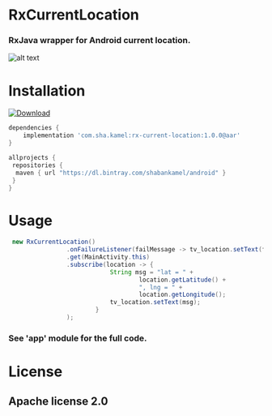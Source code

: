 



# RxCurrentLocation
###  RxJava wrapper for Android current location.

![alt text](https://github.com/ShabanKamell/RxCurrentLocation/blob/master/blob/master/raw/mobile-location.png "Sample App")

# Installation
[ ![Download](https://api.bintray.com/packages/shabankamel/android/rxcurrentlocation/images/download.svg) ](https://bintray.com/shabankamel/android/rxcurrentlocation/_latestVersion)
```groovy
dependencies {
    implementation 'com.sha.kamel:rx-current-location:1.0.0@aar'
}

allprojects {
 repositories { 
  maven { url "https://dl.bintray.com/shabankamel/android" } 
 }
}
```
# Usage
```java
 new RxCurrentLocation()
                .onFailureListener(failMessage -> tv_location.setText(failMessage.getMessage()))
                .get(MainActivity.this)
                .subscribe(location -> {
                            String msg = "lat = " +
                                    location.getLatitude() +
                                    ", lng = " +
                                    location.getLongitude();
                            tv_location.setText(msg);
                        }
                );
```

### See 'app' module for the full code.

# License

## Apache license 2.0
